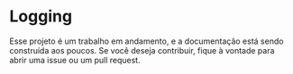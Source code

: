 # Logging

Esse projeto é um trabalho em andamento, e a documentação está sendo construída aos poucos. Se você deseja contribuir, fique à vontade para abrir uma issue ou um pull request.